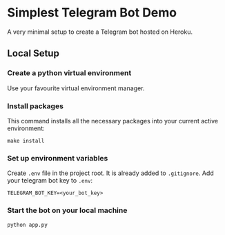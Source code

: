 # Simplest Telegram Bot Demo
 A very minimal setup to create a Telegram bot hosted on Heroku.

## Local Setup

### Create a python virtual environment

Use your favourite virtual environment manager.

### Install packages

This command installs all the necessary packages into your current active environment:

`make install`

### Set up environment variables

Create `.env` file in the project root. It is already added to `.gitignore`. Add your telegram bot key to `.env`:
```
TELEGRAM_BOT_KEY=<your_bot_key>
```

###  Start the bot on your local machine

`python app.py`
